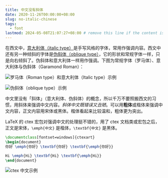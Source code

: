 ```yaml
---
title: 中文没有斜体
date: 2020-11-26T00:00:00+08:00
slug: no-italic-chinese
tags:
  - font
lastmod: 2024-05-08T21:07:27+08:00 # remove this line if the content is actually changed
---
```


在西文中，[意大利体（italic type）](https://zh.wikipedia.org/zh-cn/%E6%84%8F%E5%A4%A7%E5%88%A9%E4%BD%93)是手写风格的字体，常用作强调内容。西文中还有另一种倾斜的字体是[伪斜体（oblique type）](https://zh.wikipedia.org/wiki/%E4%BC%AA%E6%96%9C%E4%BD%93)，它的形状和常规字体一样，只是向右倾斜了。伪斜体和意大利体一样用作强调。下图为常规字体（罗马体）、意大利体与伪斜体（Garamond Roman）：

![](https://upload.wikimedia.org/wikipedia/commons/f/f2/Garamond_Roman_Italic.svg "罗马体（Roman type）和意大利体（Italic type）示例")

![](https://upload.wikimedia.org/wikipedia/commons/c/ca/Oblique_type_example.svg "伪斜体（oblique type）示例")

中文里没有「斜体」（意大利体、伪斜体）的概念，所以千万不要照搬西文的习惯，用斜体来强调中文内容。*斜体中文既错误又丑陋*。可以用**粗体**或楷体来强调中文内容，正文内容用宋体或黑体。楷体看起来比较温和，粗体更为突出。

LaTeX 的 ctex 宏包对强调中文的处理挺不错的，用了 ctex 文档类或宏包之后，正文是宋体，`\emph{中文}` 是楷体，`\textbf{中文}` 是黑体。

```latex
\documentclass[fontset=windows]{ctexart}
\begin{document}
你好 \emph{你好} \textbf{你好} \textbf{\emph{你好}}

Hi \emph{Hi} \textbf{Hi} \textbf{\emph{Hi}}
\end{document}
```

![](https://cdn.jsdelivr.net/gh/CyrusYip/blog-static/images/2020-11-26_ctex.png "ctex 中文示例")
